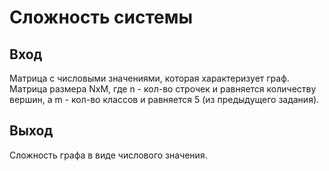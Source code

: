 # Сложность системы
## Вход
Матрица с числовыми значениями, которая характеризует граф.
Матрица размера NxM, где n - кол-во строчек и равняется количеству вершин,
а m - кол-во классов и равняется 5 (из предыдущего задания).


## Выход
Сложность графа в виде числового значения. 
